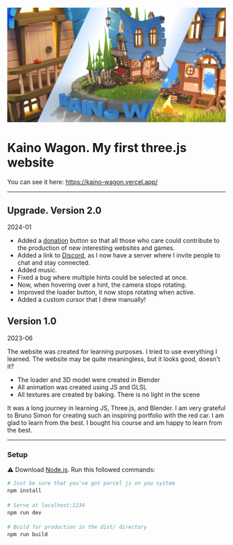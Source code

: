 ![alt text](static/social/share-1200x630.jpg "preview jpg")
# Kaino Wagon. My first three.js website
You can see it here:
https://kaino-wagon.vercel.app/

---

## Upgrade. Version 2.0
2024-01

- Added a [donation](https://boosty.to/buninman/donate) button so that all those who care could contribute to the production of new interesting websites and games.
- Added a link to [Discord](https://discord.gg/3W2GkhA32p), as I now have a server where I invite people to chat and stay connected.
- Added music.
- Fixed a bug where multiple hints could be selected at once.
- Now, when hovering over a hint, the camera stops rotating.
- Improved the loader button, it now stops rotating when active.
- Added a custom cursor that I drew manually!

## Version 1.0
2023-06

The website was created for learning purposes. I tried to use everything I learned. The website may be quite meaningless, but it looks good, doesn't it?
- The loader and 3D model were created in Blender 
- All animation was created using JS and GLSL
- All textures are created by baking. There is no light in the scene

It was a long journey in learning JS, Three.js, and Blender. I am very grateful to Bruno Simon for creating such an inspiring portfolio with the red car. I am glad to learn from the best. I bought his course and am happy to learn from the best.

---

### Setup
⚠ Download [Node.js](https://nodejs.org/en/download/).
Run this followed commands:

``` bash
# Just be sure that you've got parcel js on you system
npm install

# Serve at localhost:1234
npm run dev

# Build for production in the dist/ directory
npm run build
```

